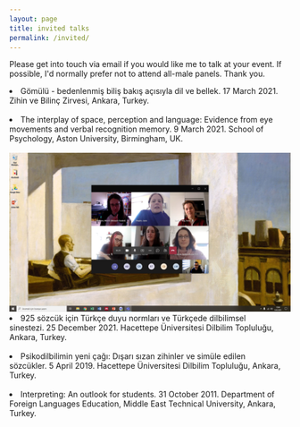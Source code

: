```yaml
---
layout: page
title: invited talks
permalink: /invited/
---
```


<p>Please get into touch via email if you would like me to talk at your event. If possible, I'd normally prefer not to attend all-male panels. Thank you.</p>

<li>Gömülü - bedenlenmiş biliş bakış açısıyla dil ve bellek. 17 March 2021. Zihin ve Bilinç Zirvesi, Ankara, Turkey.</li><br>
<li>The interplay of space, perception and language: Evidence from eye movements and verbal recognition memory. 9 March 2021. School of Psychology, Aston University, Birmingham, UK.</li><br>
<img src="Aston Talk.png" alt="Aston University"><br>
<li>925 sözcük için Türkçe duyu normları ve Türkçede dilbilimsel sinestezi. 25 December 2021. Hacettepe Üniversitesi Dilbilim Topluluğu, Ankara, Turkey.</li><br>
<li>Psikodilbilimin yeni çağı: Dışarı sızan zihinler ve simüle edilen sözcükler. 5 April 2019. Hacettepe Üniversitesi Dilbilim Topluluğu, Ankara, Turkey.</li><br>
<li>Interpreting: An outlook for students. 31 October 2011. Department of Foreign Languages Education, Middle East Technical University, Ankara, Turkey.</li><br>
